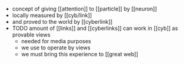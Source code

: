 - concept of giving [[attention]] to [[particle]] by [[neuron]]
- locally measured by [[cyb/link]]
- and proved to the world by [[cyberlink]]
- TODO amount of [[links]] and [[cyberlinks]] can work in [[cyb]] as provable views
	- needed for media purposes
	- we use to operate by views
	- we must bring this experience to [[great web]]
